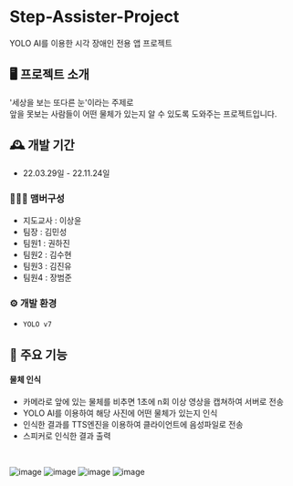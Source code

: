 # Step-Assister-Project
YOLO AI를 이용한 시각 장애인 전용 앱 프로젝트

## 🖥️ 프로젝트 소개
'세상을 보는 또다른 눈'이라는 주제로
<br>
앞을 못보는 사람들이 어떤 물체가 있는지 알 수 있도록 도와주는 프로젝트입니다.
<br>

## 🕰️ 개발 기간
* 22.03.29일 - 22.11.24일

### 🧑‍🤝‍🧑 맴버구성
 - 지도교사 : 이상윤
 - 팀장    : 김민성
 - 팀원1   : 권하진
 - 팀원2   : 김수현
 - 팀원3   : 김진유
 - 팀원4   : 장범준

### ⚙️ 개발 환경
- `YOLO v7`

## 📌 주요 기능
#### 물체 인식
- 카메라로 앞에 있는 물체를 비추면 1초에 n회 이상 영상을 캡쳐하여 서버로 전송
- YOLO AI를 이용하여 해당 사진에 어떤 물체가 있는지 인식
- 인식한 결과를 TTS엔진을 이용하여 클라이언트에 음성파일로 전송
- 스피커로 인식한 결과 출력

<br>

![image](https://github.com/DGSW-Step-Assistor/Whole_Code/assets/104053326/cee8c175-047c-4160-bbf0-e4101f3aa2d9)
![image](https://github.com/DGSW-Step-Assistor/Whole_Code/assets/104053326/0a2c8f50-6628-4a60-8f95-07f642ca31aa)
![image](https://github.com/DGSW-Step-Assistor/Whole_Code/assets/104053326/512870a1-5cad-49fa-82e8-060661b1845a)
![image](https://github.com/DGSW-Step-Assistor/Whole_Code/assets/104053326/65109d29-7dda-41bf-a4eb-e2079acc02e9)